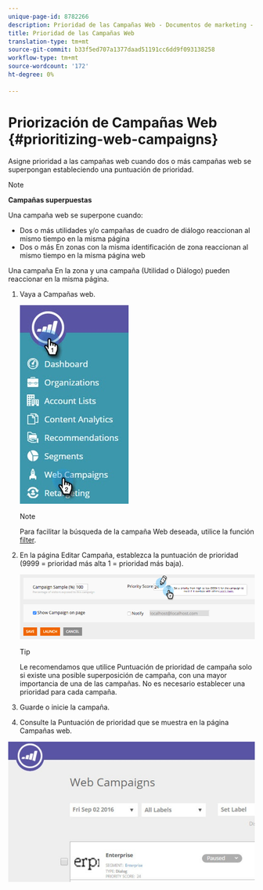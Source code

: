 ```yaml
---
unique-page-id: 8782266
description: Prioridad de las Campañas Web - Documentos de marketing - Documentación del producto
title: Prioridad de las Campañas Web
translation-type: tm+mt
source-git-commit: b33f5ed707a1377daad51191cc6dd9f093138258
workflow-type: tm+mt
source-wordcount: '172'
ht-degree: 0%

---
```



# Priorización de Campañas Web {#prioritizing-web-campaigns}

Asigne prioridad a las campañas web cuando dos o más campañas web se superpongan estableciendo una puntuación de prioridad.

>[!NOTE]
>
>**Campañas superpuestas**
>
>Una campaña web se superpone cuando:
>
>* Dos o más utilidades y/o campañas de cuadro de diálogo reaccionan al mismo tiempo en la misma página
>* Dos o más En zonas con la misma identificación de zona reaccionan al mismo tiempo en la misma página web

>
>
Una campaña En la zona y una campaña (Utilidad o Diálogo) pueden reaccionar en la misma página.

1. Vaya a Campañas web.

   ![](assets/web-campaigns-hand-6.jpg)

   >[!NOTE]
   >
   >Para facilitar la búsqueda de la campaña Web deseada, utilice la función [filter](/help/marketo/product-docs/web-personalization/working-with-web-campaigns/filter-web-campaigns.md).

1. En la página Editar Campaña, establezca la puntuación de prioridad (9999 = prioridad más alta 1 = prioridad más baja).

   ![](assets/image2015-7-9-20-3a20-3a58.png)

   >[!TIP]
   >
   >Le recomendamos que utilice Puntuación de prioridad de campaña solo si existe una posible superposición de campaña, con una mayor importancia de una de las campañas. No es necesario establecer una prioridad para cada campaña.

1. Guarde o inicie la campaña.

1. Consulte la Puntuación de prioridad que se muestra en la página Campañas web.

![](assets/web-campaign-priority-score.jpg)
